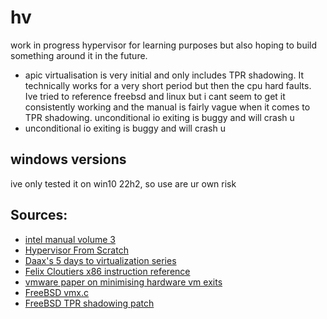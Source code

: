 # hv

work in progress hypervisor for learning purposes but also hoping to build something around it in the future.

- apic virtualisation is very initial and only includes TPR shadowing. It technically works for a very short period but then the cpu hard faults. Ive tried to reference freebsd and linux but i cant seem to get it consistently working and the manual is fairly vague when it comes to TPR shadowing.
unconditional io exiting is buggy and will crash u
- unconditional io exiting is buggy and will crash u

## windows versions

ive only tested it on win10 22h2, so use are ur own risk

## Sources:

- [intel manual volume 3](https://www.intel.com/content/www/us/en/developer/articles/technical/intel-sdm.html)
- [Hypervisor From Scratch](https://rayanfam.com/topics/hypervisor-from-scratch-part-1/)
- [Daax's 5 days to virtualization series](https://revers.engineering/7-days-to-virtualization-a-series-on-hypervisor-development/)
- [Felix Cloutiers x86 instruction reference](https://www.felixcloutier.com/x86/)
- [vmware paper on minimising hardware vm exits](https://www.usenix.org/system/files/conference/atc12/atc12-final158.pdf)
- [FreeBSD vmx.c](https://github.com/freebsd/freebsd-src/blob/c7ffe32b1b7de9d72add1b44d5d3a3a14605a8f0/sys/amd64/vmm/intel/vmx.c)
- [FreeBSD TPR shadowing patch](https://reviews.freebsd.org/D22942)